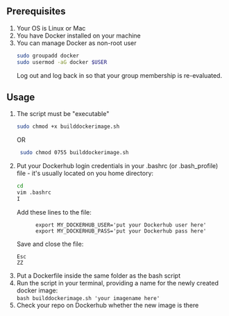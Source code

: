 ## Prerequisites
  1. Your OS is Linux or Mac
  2. You have Docker installed on your machine
  3. You can manage Docker as non-root user
      ```bash
      sudo groupadd docker
      sudo usermod -aG docker $USER
      ```
      Log out and log back in so that your group membership is re-evaluated.



## Usage
  1. The script must be "executable"
      ```bash
      sudo chmod +x builddockerimage.sh
      ```
      OR
      ```bash
       sudo chmod 0755 builddockerimage.sh
      ```
  2. Put your Dockerhub login credentials in your .bashrc (or .bash_profile) file - it's usually located on you home directory:
      ```bash
      cd 
      vim .bashrc
      I
      ```
      Add these lines to the file:
      ```vim
		    export MY_DOCKERHUB_USER='put your Dockerhub user here'
		    export MY_DOCKERHUB_PASS='put your Dockerhub pass here'
	    ```
      Save and close the file:
      ```vim
      Esc
      ZZ
      ```
  3. Put a Dockerfile inside the same folder as the bash script
  4. Run the script in your terminal, providing a name for the newly created docker image:  
    ```bash
    builddockerimage.sh 'your imagename here'
    ```
  5. Check your repo on Dockerhub whether the new image is there
